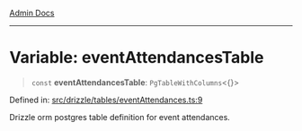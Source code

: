 [Admin Docs](/)

***

# Variable: eventAttendancesTable

> `const` **eventAttendancesTable**: `PgTableWithColumns`\<\{\}\>

Defined in: [src/drizzle/tables/eventAttendances.ts:9](https://github.com/PurnenduMIshra129th/talawa-api/blob/8bb4483f6aa0d175e00d3d589e36182f9c58a66a/src/drizzle/tables/eventAttendances.ts#L9)

Drizzle orm postgres table definition for event attendances.
